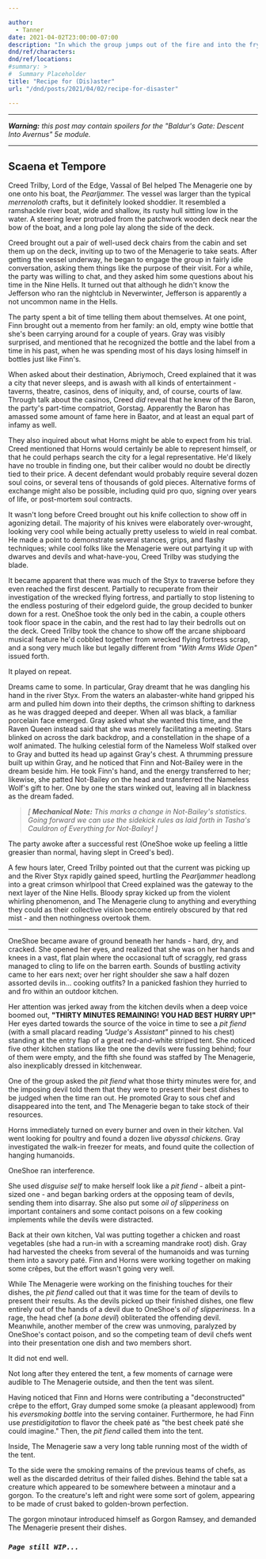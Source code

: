 ```yaml
---

author:
  - Tanner
date: 2021-04-02T23:00:00-07:00
description: "In which the group jumps out of the fire and into the frying pan."
dnd/ref/characters:
dnd/ref/locations:
#summary: >
#  Summary Placeholder
title: "Recipe for (Dis)aster"
url: "/dnd/posts/2021/04/02/recipe-for-disaster"

---
```


---

_**Warning:** this post may contain spoilers for the "Baldur's Gate: Descent Into Avernus" 5e module._

---

## Scaena et Tempore

Creed Trilby, Lord of the Edge, Vassal of Bel helped The Menagerie one by one onto his boat, the _Pearljammer._
The vessel was larger than the typical _merrenoloth_ crafts, but it definitely looked shoddier.
It resembled a ramshackle river boat, wide and shallow, its rusty hull sitting low in the water.
A steering lever protruded from the patchwork wooden deck near the bow of the boat, and a long pole lay along the side of the deck.

Creed brought out a pair of well-used deck chairs from the cabin and set them up on the deck, inviting up to two of the Menagerie to take seats.
After getting the vessel underway, he began to engage the group in fairly idle conversation, asking them things like the purpose of their visit.
For a while, the party was willing to chat, and they asked him some questions about his time in the Nine Hells.
It turned out that although he didn't know the Jefferson who ran the nightclub in Neverwinter, Jefferson is apparently a not uncommon name in the Hells.

The party spent a bit of time telling them about themselves.
At one point, Finn brought out a memento from her family: an old, empty wine bottle that she's been carrying around for a couple of years.
Gray was visibly surprised, and mentioned that he recognized the bottle and the label from a time in his past, when he was spending most of his days losing himself in bottles just like Finn's.

When asked about their destination, Abriymoch, Creed explained that it was a city that never sleeps, and is awash with all kinds of entertainment - taverns, theatre, casinos, dens of iniquity, and, of course, courts of law.
Through talk about the casinos, Creed _did_ reveal that he knew of the Baron, the party's part-time compatriot, Gorstag.
Apparently the Baron has amassed some amount of fame here in Baator, and at least an equal part of infamy as well.

They also inquired about what Horns might be able to expect from his trial.
Creed mentioned that Horns would certainly be able to represent himself, or that he could perhaps search the city for a legal representative.
He'd likely have no trouble in finding one, but their caliber would no doubt be directly tied to their price.
A decent defendant would probably require several dozen soul coins, or several tens of thousands of gold pieces.
Alternative forms of exchange might also be possible, including quid pro quo, signing over years of life, or post-mortem soul contracts.

It wasn't long before Creed brought out his knife collection to show off in agonizing detail.
The majority of his knives were elaborately over-wrought, looking very cool while being actually pretty useless to wield in real combat.
He made a point to demonstrate several stances, grips, and flashy techniques; while cool folks like the Menagerie were out partying it up with dwarves and devils and what-have-you, Creed Trilby was studying the blade.

It became apparent that there was much of the Styx to traverse before they even reached the first descent.
Partially to recuperate from their investigation of the wrecked flying fortress, and partially to stop listening to the endless posturing of their edgelord guide, the group decided to bunker down for a rest.
OneShoe took the only bed in the cabin, a couple others took floor space in the cabin, and the rest had to lay their bedrolls out on the deck.
Creed Trilby took the chance to show off the arcane shipboard musical feature he'd cobbled together from wrecked flying fortress scrap, and a song very much like but legally different from _"With Arms Wide Open"_ issued forth.

It played on repeat.

Dreams came to some.
In particular, Gray dreamt that he was dangling his hand in the river Styx.
From the waters an alabaster-white hand gripped his arm and pulled him down into their depths, the crimson shifting to darkness as he was dragged deeped and deeper.
When all was black, a familiar porcelain face emerged.
Gray asked what she wanted this time, and the Raven Queen instead said that she was merely facilitating a meeting.
Stars blinked on across the dark backdrop, and a constellation in the shape of a wolf animated.
The hulking celestial form of the Nameless Wolf stalked over to Gray and butted its head up against Gray's chest.
A thrumming pressure built up within Gray, and he noticed that Finn and Not-Bailey were in the dream beside him.
He took Finn's hand, and the energy transferred to her; likewise, she patted Not-Bailey on the head and transferred the Nameless Wolf's gift to her.
One by one the stars winked out, leaving all in blackness as the dream faded.

> _[ **Mechanical Note:** This marks a change in Not-Bailey's statistics._
> _Going forward we can use the sidekick rules as laid forth in Tasha's Cauldron of Everything for Not-Bailey! ]_

The party awoke after a successful rest (OneShoe woke up feeling a little greasier than normal, having slept in Creed's bed).

A few hours later, Creed Trilby pointed out that the current was picking up and the River Styx rapidly gained speed, hurtling the _Pearljammer_ headlong into a great crimson whirlpool that Creed explained was the gateway to the next layer of the Nine Hells.
Bloody spray kicked up from the violent whirling phenomenon, and The Menagerie clung to anything and everything they could as their collective vision become entirely obscured by that red mist - and then nothingness overtook them.

---

OneShoe became aware of ground beneath her hands - hard, dry, and cracked.
She opened her eyes, and realized that she was on her hands and knees in a vast, flat plain where the occasional tuft of scraggly, red grass managed to cling to life on the barren earth.
Sounds of bustling activity came to her ears next; over her right shoulder she saw a half dozen assorted devils in... cooking outfits?
In a panicked fashion they hurried to and fro within an outdoor kitchen.

Her attention was jerked away from the kitchen devils when a deep voice boomed out, **"THIRTY MINUTES REMAINING! YOU HAD BEST HURRY UP!"**
Her eyes darted towards the source of the voice in time to see a _pit fiend_ (with a small placard reading _"Judge's Assistant"_ pinned to his chest) standing at the entry flap of a great red-and-white striped tent.
She noticed five other kitchen stations like the one the devils were fussing behind; four of them were empty, and the fifth she found was staffed by The Menagerie, also inexplicably dressed in kitchenwear.

One of the group asked the _pit fiend_ what those thirty minutes were for, and the imposing devil told them that they were to present their best dishes to be judged when the time ran out.
He promoted Gray to sous chef and disappeared into the tent, and The Menagerie began to take stock of their resources.

Horns immediately turned on every burner and oven in their kitchen.
Val went looking for poultry and found a dozen live _abyssal chickens._
Gray investigated the walk-in freezer for meats, and found quite the collection of hanging humanoids.

OneShoe ran interference.

She used _disguise self_ to make herself look like a _pit fiend_ - albeit a pint-sized one - and began barking orders at the opposing team of devils, sending them into disarray.
She also put some _oil of slipperiness_ on important containers and some contact poisons on a few cooking implements while the devils were distracted.

Back at their own kitchen, Val was putting together a chicken and roast vegetables (she had a run-in with a screaming mandrake root) dish.
Gray had harvested the cheeks from several of the humanoids and was turning them into a savory paté.
Finn and Horns were working together on making some crêpes, but the effort wasn't going very well.

While The Menagerie were working on the finishing touches for their dishes, the _pit fiend_ called out that it was time for the team of devils to present their results.
As the devils picked up their finished dishes, one flew entirely out of the hands of a devil due to OneShoe's _oil of slipperiness._
In a rage, the head chef (a _bone devil_) obliterated the offending devil.
Meanwhile, another member of the crew was unmoving, paralyzed by OneShoe's contact poison, and so the competing team of devil chefs went into their presentation one dish and two members short.

It did not end well.

Not long after they entered the tent, a few moments of carnage were audible to The Menagerie outside, and then the tent was silent.

Having noticed that Finn and Horns were contributing a "deconstructed" crêpe to the effort, Gray dumped some smoke (a pleasant applewood) from his _eversmoking bottle_ into the serving container.
Furthermore, he had Finn use _prestidigitation_ to flavor the cheek paté as "the best cheek paté she could imagine."
Then, the _pit fiend_ called them into the tent.

Inside, The Menagerie saw a very long table running most of the width of the tent.

To the side were the smoking remains of the previous teams of chefs, as well as the discarded detritus of their failed dishes.
Behind the table sat a creature which appeared to be somewhere between a minotaur and a gorgon.
To the creature's left and right were some sort of golem, appearing to be made of crust baked to golden-brown perfection.

The gorgon minotaur introduced himself as Gorgon Ramsey, and demanded The Menagerie present their dishes.

### _`Page still WIP...`_
